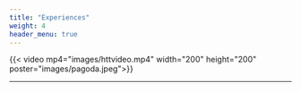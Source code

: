 ```yaml
---
title: "Experiences"
weight: 4
header_menu: true
---
```


{{< video mp4="images/httvideo.mp4" width="200" height="200" poster="images/pagoda.jpeg">}}

---

